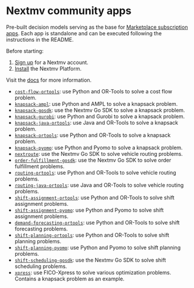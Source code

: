 # Nextmv community apps

Pre-built decision models serving as the base for [Marketplace subscription
apps][subscription-apps]. Each app is standalone and can be executed following
the instructions in the README.

Before starting:

1. [Sign up][signup] for a Nextmv account.
2. [Install][installation] the Nextmv Platform.

Visit the [docs][docs] for more information.

* [`cost-flow-ortools`][cost-flow-ortools]: use Python and OR-Tools to solve a
      cost flow problem.
* [`knapsack-ampl`][knapsack-ampl]: use Python and AMPL to solve a knapsack
      problem.
* [`knapsack-gosdk`][knapsack-gosdk]: use the Nextmv Go SDK to solve a knapsack
      problem.
* [`knapsack-gurobi`][knapsack-gurobi]: use Python and Gurobi to solve a
      knapsack problem.
* [`knapsack-java-ortools`][knapsack-java-ortools]: use Java and OR-Tools to
      solve a knapsack problem.
* [`knapsack-ortools`][knapsack-ortools]: use Python and OR-Tools to solve a
      knapsack problem.
* [`knapsack-pyomo`][knapsack-pyomo]: use Python and Pyomo to solve a knapsack
      problem.
* [`nextroute`][nextroute]: use the Nextmv Go SDK to solve vehicle routing
      problems.
* [`order-fulfillment-gosdk`][order-fulfillment-gosdk]: use the Nextmv Go SDK to
      solve order fulfillment problems.
* [`routing-ortools`][routing-ortools]: use Python and OR-Tools to solve vehicle
      routing problems.
* [`routing-java-ortools`][routing-java-ortools]: use Java and OR-Tools to
      solve vehicle routing problems.
* [`shift-assignment-ortools`][shift-assignment-ortools]: use Python and
      OR-Tools to solve shift assignment problems.
* [`shift-assignment-pyomo`][shift-assignment-pyomo]: use Python and Pyomo to
      solve shift assignment problems.
* [`demand-forecasting-ortools`][demand-forecasting-ortools]: use Python and
      OR-Tools to solve shift forecasting problems.
* [`shift-planning-ortools`][shift-planning-ortools]: use Python and OR-Tools to
      solve shift planning problems.
* [`shift-planning-pyomo`][shift-planning-pyomo]: use Python and Pyomo to solve
      shift planning problems.
* [`shift-scheduling-gosdk`][shift-scheduling-gosdk]: use the Nextmv Go SDK to
      solve shift scheduling problems.
* [`xpress`][xpress]: use FICO-Xpress to solve various optimization problems.
      Contains a knapsack problem as an example.

[subscription-apps]: https://nextmv.io/docs/platform/deploy-app/subscription-apps
[installation]: https://nextmv.io/docs/platform/installation
[docs]: https://nextmv.io/docs
[signup]: https://cloud.nextmv.io

[cost-flow-ortools]: ./cost-flow-ortools/README.md
[knapsack-ampl]: ./knapsack-ampl/README.md
[knapsack-gosdk]: ./knapsack-gosdk/README.md
[knapsack-gurobi]: ./knapsack-gurobi/README.md
[knapsack-java-ortools]: ./knapsack-java-ortools/README.md
[knapsack-ortools]: ./knapsack-ortools/README.md
[knapsack-pyomo]: ./knapsack-pyomo/README.md
[nextroute]: ./nextroute/README.md
[order-fulfillment-gosdk]: ./order-fulfillment-gosdk/README.md
[routing-java-ortools]: ./routing-java-ortools/README.md
[routing-ortools]: ./routing-ortools/README.md
[shift-assignment-ortools]: ./shift-assignment-ortools/README.md
[shift-assignment-pyomo]: ./shift-assignment-pyomo/README.md
[demand-forecasting-ortools]: ./demand-forecasting-ortools/README.md
[shift-planning-ortools]: ./shift-planning-ortools/README.md
[shift-planning-pyomo]: ./shift-planning-pyomo/README.md
[shift-scheduling-gosdk]: ./shift-scheduling-gosdk/README.md
[xpress]: ./xpress/README.md
